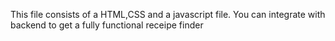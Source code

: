 This file consists of a HTML,CSS and a javascript file.
You can integrate with backend to get a fully functional receipe finder
